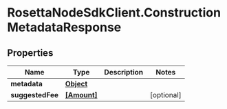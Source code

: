 # RosettaNodeSdkClient.ConstructionMetadataResponse

## Properties

Name | Type | Description | Notes
------------ | ------------- | ------------- | -------------
**metadata** | [**Object**](.md) |  | 
**suggestedFee** | [**[Amount]**](Amount.md) |  | [optional] 


